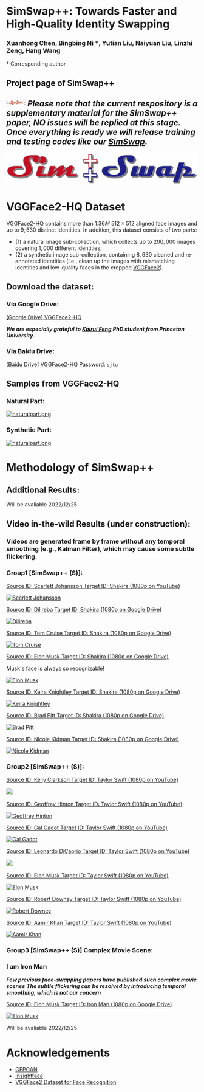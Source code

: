 # SimSwap++: Towards Faster and High-Quality Identity Swapping
### [Xuanhong Chen](https://scholar.google.com/citations?user=UuCqlfEAAAAJ&hl=en), [Bingbing Ni](https://scholar.google.com/citations?user=V9W87PYAAAAJ&hl=en) $\dagger$, Yutian Liu, Naiyuan Liu, Linzhi Zeng, Hang Wang
$\dagger$ Corresponding author

## Project page of SimSwap++

## <img width=10% src="./docs/img/attention.gif"/> ***Please note that the current respository is a supplementary material for the SimSwap++ paper, NO issues will be replied at this stage. Once everything is ready we will release training and testing codes like our [SimSwap](https://github.com/neuralchen/SimSwap).***


[![logo](/docs/img/logo.png)](https://github.com/neuralchen/SimSwapPlus)

# VGGFace2-HQ Dataset
VGGFace2-HQ contains more than $1.36M$ $512 \times 512$ aligned
face images and up to $9, 630$ distinct identities. In addition, this dataset
consists of two parts:
- (1) a natural image sub-collection, which collects up to $200, 000$ images covering $1, 000$ different identities;
- (2) a synthetic image sub-collection, containing $8, 630$ cleaned and re-annotated identities (i.e., clean up the images with mismatching identities and low-quality faces in the cropped [VGGFace2](https://github.com/ox-vgg/vgg_face2)).

## Download the dataset:
<!-- ***Limited by the capacity of the cloud disk, we divided the dataset into two parts*** -->

### Via Google Drive:

[[Google Drive]  VGGFace2-HQ](https://drive.google.com/drive/folders/1ZHy7jrd6cGb2lUa4qYugXe41G_Ef9Ibw?usp=sharing)

<!-- [[Google Drive]  VGGFace2-HQ Part2 (89GB)](https://drive.google.com/drive/folders/1ZHy7jrd6cGb2lUa4qYugXe41G_Ef9Ibw?usp=sharing) -->

***We are especially grateful to [Kairui Feng](https://scholar.google.com.hk/citations?user=4N5hE8YAAAAJ&hl=zh-CN) PhD student from Princeton University.***

### Via Baidu Drive:

[[Baidu Drive] VGGFace2-HQ](https://pan.baidu.com/s/1LwPFhgbdBj5AeoPTXgoqDw) Password: ```sjtu```

<!-- [[Baidu Drive] VGGFace2-HQ Part2 (89GB)](https://pan.baidu.com/s/1LwPFhgbdBj5AeoPTXgoqDw) Password: ```sjtu``` -->

## Samples from VGGFace2-HQ

### Natural Part:

[![naturalpart.png](/docs/img/naturalpart.png)](https://github.com/neuralchen/SimSwapPlus)

### Synthetic Part:

[![naturalpart.png](/docs/img/syntheticpart.png)](https://github.com/neuralchen/SimSwapPlus)

# Methodology of SimSwap++
## Additional Results:

Will be avaliable 2022/12/25


## Video in-the-wild Results (under construction):
### Videos are generated frame by frame without any temporal smoothing (e.g., Kalman Filter), which may cause some subtle flickering.

### Group1 [SimSwap++ (S)]:

[Source ID: Scarlett Johansson Target ID: Shakira (1080p on YouTube)](https://youtu.be/4qnoV80MVKc)

[![Scarlett Johansson](/docs/video/id_ScarlettJohansson--attr_ShakiraWakaWaka.webp)](https://youtu.be/4qnoV80MVKc)

[Source ID: Dilireba Target ID: Shakira (1080p on Google Drive)](https://drive.google.com/file/d/1UDj9yw_uhAyxbASijOQhKQfKXiS2KFEv/view?usp=sharing)

[![Dilireba](/docs/video/wakawaka_dlrb.webp)](https://drive.google.com/file/d/1UDj9yw_uhAyxbASijOQhKQfKXiS2KFEv/view?usp=sharing)

[Source ID: Tom Cruise Target ID: Shakira (1080p on Google Drive)](https://drive.google.com/file/d/1N87we7Tf-gz5X0YJqOB6YVJNf84Yg9vk/view?usp=sharing)

[![Tom Cruise](/docs/video/id_2130429-1216_tom_cruise_genes--attr_ShakiraWakaWaka.webp)](https://drive.google.com/file/d/1N87we7Tf-gz5X0YJqOB6YVJNf84Yg9vk/view?usp=sharing)

[Source ID: Elon Musk Target ID: Shakira (1080p on Google Drive)](https://drive.google.com/file/d/1zutwS3pPKKnt-WwsolPNC1HQyBzgmMU7/view?usp=sharing)

Musk's face is always so recognizable!

[![Elon Musk](/docs/video/id_elon-musk-hero-image--attr_ShakiraWakaWaka.webp)](https://drive.google.com/file/d/1zutwS3pPKKnt-WwsolPNC1HQyBzgmMU7/view?usp=sharing)

[Source ID: Keira Knightley Target ID: Shakira (1080p on Google Drive)](https://drive.google.com/file/d/1uJWmQ9Hv3c3XM26fCGmZhjdEfnUujiAJ/view?usp=sharing)

[![Keira Knightley](/docs/video/id_KeiraKnightley--attr_ShakiraWakaWaka.webp)](https://drive.google.com/file/d/1uJWmQ9Hv3c3XM26fCGmZhjdEfnUujiAJ/view?usp=sharing)

[Source ID: Brad Pitt Target ID: Shakira (1080p on Google Drive)](https://drive.google.com/file/d/1vXe0awnEmuDVj8m3akfDSyYzGB0VyXoo/view?usp=sharing)

[![Brad Pitt](/docs/video/id_bradpitt1--attr_ShakiraWakaWaka.webp)](https://drive.google.com/file/d/1vXe0awnEmuDVj8m3akfDSyYzGB0VyXoo/view?usp=sharing)

[Source ID: Nicole Kidman Target ID: Shakira (1080p on Google Drive)](https://drive.google.com/file/d/1jUESffXxB7K-3siG5GK4STGxAs2hTiJ3/view?usp=sharing)

[![Nicole Kidman](/docs/video/id_nicole-kidman--attr_ShakiraWakaWaka.webp)](https://drive.google.com/file/d/1jUESffXxB7K-3siG5GK4STGxAs2hTiJ3/view?usp=sharing)




### Group2 [SimSwap++ (S)]:
[Source ID: Kelly Clarkson Target ID: Taylor Swift (1080p on YouTube)](https://www.youtube.com/watch?v=U9WFnMHs6Nw)

<img src="./docs/video/1.webp"/>

[Source ID: Geoffrey Hinton Target ID: Taylor Swift (1080p on YouTube)](https://youtu.be/QLrneMYKki0)

[![Geoffrey Hinton](/docs/video/2.webp)](https://youtu.be/QLrneMYKki0)

[Source ID: Gal Gadot Target ID: Taylor Swift (1080p on YouTube)](https://youtu.be/I00NuaICEQE)

[![Gal Gadot](/docs/video/3.webp)](https://youtu.be/I00NuaICEQE)

[Source ID: Leonardo DiCaprio Target ID: Taylor Swift (1080p on YouTube)](https://www.youtube.com/watch?v=75W6j-0ux4k)

<img src="./docs/video/4.webp"/>

[Source ID: Elon Musk Target ID: Taylor Swift (1080p on YouTube)](https://youtu.be/YRhql8WGSIE)

[![Elon Musk](/docs/video/5.webp)](https://youtu.be/YRhql8WGSIE)


[Source ID: Robert Downey Target ID: Taylor Swift (1080p on YouTube)](https://www.youtube.com/watch?v=qbmtj4z0RmE)

[![Robert Downey](/docs/video/6.webp)](https://www.youtube.com/watch?v=qbmtj4z0RmE)

[Source ID: Aamir Khan Target ID: Taylor Swift (1080p on YouTube)](https://youtu.be/BY-sMBTbtBU)

[![Aamir Khan](/docs/video/7.webp)](https://youtu.be/BY-sMBTbtBU)

### Group3 [SimSwap++ (S)] Complex Movie Scene:

### I am Iron Man
***Few previous face-swapping papers have published such complex movie scenes***
***The subtle flickering can be resolved by introducing temporal smoothing, which is not our concern***

[Source ID: Elon Musk Target ID: Iron Man (1080p on Google Drive)](https://drive.google.com/file/d/1AYWRzUppslvvzzFvBL4JiCvpum_ZCeUL/view?usp=sharing)

[![Elon Musk](/docs/video/id_elon-musk-hero-image--attr_AvengersEndgmeIAmIronMan.gif)](https://drive.google.com/file/d/1AYWRzUppslvvzzFvBL4JiCvpum_ZCeUL/view?usp=sharing)




Will be avaliable 2022/12/25

# Acknowledgements

<!--ts-->
* [GFPGAN](https://github.com/TencentARC/GFPGAN)
* [Insightface](https://github.com/deepinsight/insightface)
* [VGGFace2 Dataset for Face Recognition](https://github.com/ox-vgg/vgg_face2)
<!--te-->